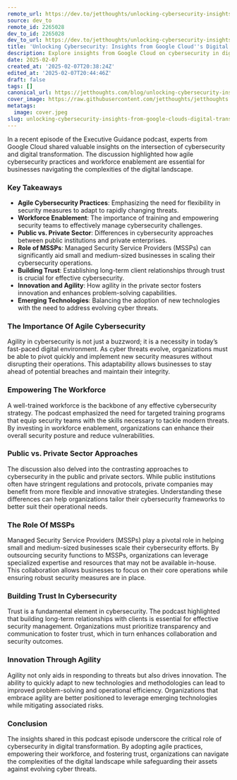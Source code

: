 ```yaml
---
remote_url: https://dev.to/jetthoughts/unlocking-cybersecurity-insights-from-google-clouds-digital-transformation-21lk
source: dev_to
remote_id: 2265028
dev_to_id: 2265028
dev_to_url: https://dev.to/jetthoughts/unlocking-cybersecurity-insights-from-google-clouds-digital-transformation-21lk
title: 'Unlocking Cybersecurity: Insights from Google Cloud''s Digital Transformation'
description: Explore insights from Google Cloud on cybersecurity in digital transformation, focusing on agile practices, workforce enablement, and the role of MSSPs.
date: 2025-02-07
created_at: '2025-02-07T20:38:24Z'
edited_at: '2025-02-07T20:44:46Z'
draft: false
tags: []
canonical_url: https://jetthoughts.com/blog/unlocking-cybersecurity-insights-from-google-clouds-digital-transformation/
cover_image: https://raw.githubusercontent.com/jetthoughts/jetthoughts.github.io/master/content/blog/unlocking-cybersecurity-insights-from-google-clouds-digital-transformation/cover.jpeg
metatags:
  image: cover.jpeg
slug: unlocking-cybersecurity-insights-from-google-clouds-digital-transformation
---
```

In a recent episode of the Executive Guidance podcast, experts from Google Cloud shared valuable insights on the intersection of cybersecurity and digital transformation. The discussion highlighted how agile cybersecurity practices and workforce enablement are essential for businesses navigating the complexities of the digital landscape.

### Key Takeaways

*   **Agile Cybersecurity Practices**: Emphasizing the need for flexibility in security measures to adapt to rapidly changing threats.
*   **Workforce Enablement**: The importance of training and empowering security teams to effectively manage cybersecurity challenges.
*   **Public vs. Private Sector**: Differences in cybersecurity approaches between public institutions and private enterprises.
*   **Role of MSSPs**: Managed Security Service Providers (MSSPs) can significantly aid small and medium-sized businesses in scaling their cybersecurity operations.
*   **Building Trust**: Establishing long-term client relationships through trust is crucial for effective cybersecurity.
*   **Innovation and Agility**: How agility in the private sector fosters innovation and enhances problem-solving capabilities.
*   **Emerging Technologies**: Balancing the adoption of new technologies with the need to address evolving cyber threats.

### The Importance Of Agile Cybersecurity

Agility in cybersecurity is not just a buzzword; it is a necessity in today’s fast-paced digital environment. As cyber threats evolve, organizations must be able to pivot quickly and implement new security measures without disrupting their operations. This adaptability allows businesses to stay ahead of potential breaches and maintain their integrity.

### Empowering The Workforce

A well-trained workforce is the backbone of any effective cybersecurity strategy. The podcast emphasized the need for targeted training programs that equip security teams with the skills necessary to tackle modern threats. By investing in workforce enablement, organizations can enhance their overall security posture and reduce vulnerabilities.

### Public vs. Private Sector Approaches

The discussion also delved into the contrasting approaches to cybersecurity in the public and private sectors. While public institutions often have stringent regulations and protocols, private companies may benefit from more flexible and innovative strategies. Understanding these differences can help organizations tailor their cybersecurity frameworks to better suit their operational needs.

### The Role Of MSSPs

Managed Security Service Providers (MSSPs) play a pivotal role in helping small and medium-sized businesses scale their cybersecurity efforts. By outsourcing security functions to MSSPs, organizations can leverage specialized expertise and resources that may not be available in-house. This collaboration allows businesses to focus on their core operations while ensuring robust security measures are in place.

### Building Trust In Cybersecurity

Trust is a fundamental element in cybersecurity. The podcast highlighted that building long-term relationships with clients is essential for effective security management. Organizations must prioritize transparency and communication to foster trust, which in turn enhances collaboration and security outcomes.

### Innovation Through Agility

Agility not only aids in responding to threats but also drives innovation. The ability to quickly adapt to new technologies and methodologies can lead to improved problem-solving and operational efficiency. Organizations that embrace agility are better positioned to leverage emerging technologies while mitigating associated risks.

### Conclusion

The insights shared in this podcast episode underscore the critical role of cybersecurity in digital transformation. By adopting agile practices, empowering their workforce, and fostering trust, organizations can navigate the complexities of the digital landscape while safeguarding their assets against evolving cyber threats.
